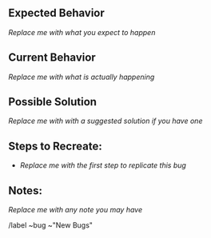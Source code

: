 <!-- This is a template, see docs/issue-examples.md for examples ! -->

## Expected Behavior

*Replace me with what you expect to happen*

## Current Behavior

*Replace me with what is actually happening*

## Possible Solution

*Replace me with with a suggested solution if you have one*

## Steps to Recreate:

- *Replace me with the first step to replicate this bug*

## Notes:

*Replace me with any note you may have*

/label ~bug ~"New Bugs" 

